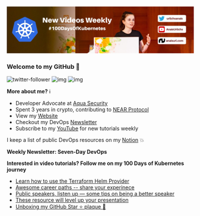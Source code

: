 ![my header image](./assets/header.jpg)

### Welcome to my GitHub 👋

![twitter-follower](https://img.shields.io/twitter/follow/urlichsanais?style=social) ![img](https://img.shields.io/youtube/channel/subscribers/UCb4mfRT5UWpjoUQRcIE2qOQ?label=YouTube%20Subscribers&style=social) ![img](https://img.shields.io/youtube/channel/views/UCb4mfRT5UWpjoUQRcIE2qOQ?label=Total%20views%20on%20my%20YouTube%20Channel&style=social) 

**More about me?** ℹ️
* Developer Advocate at [Aqua Security](https://github.com/aquasecurity)
* Spent 3 years in crypto, contributing to [NEAR Protocol](https://github.com/near)
* View my [Website](https://anaisurl.com/)
* Checkout my DevOps [Newsletter](https://anaisurl.com/tag/devops)
* Subscribe to my [YouTube](https://www.youtube.com/c/AnaisUrlichs) for new tutorials weekly

I keep a list of public DevOps resources on my [Notion](https://devops.anaisurl.com/) :boom:

**Weekly Newsletter: Seven-Day DevOps**
<!-- NEWSLETTER-LIST:START -->
<!-- NEWSLETTER-LIST:END -->

**Interested in video tutorials? Follow me on my 100 Days of Kubernetes journey**
<!-- YOUTUBE-LIST:START -->
- [Learn how to use the Terraform Helm Provider](https://www.youtube.com/watch?v=HYIGljX7w74)
- [Awesome career paths -- share your experinece](https://www.youtube.com/watch?v=9ExZf2eddhw)
- [Public speakers, listen up — some tips on being a better speaker](https://www.youtube.com/watch?v=2oQZywwPACQ)
- [These resource will level up your presentation](https://www.youtube.com/watch?v=b-PlAkvDbrQ)
- [Unboxing my GitHub Star ⭐️ plaque 🥰](https://www.youtube.com/watch?v=v2yBpiJedDI)
<!-- YOUTUBE-LIST:END -->

